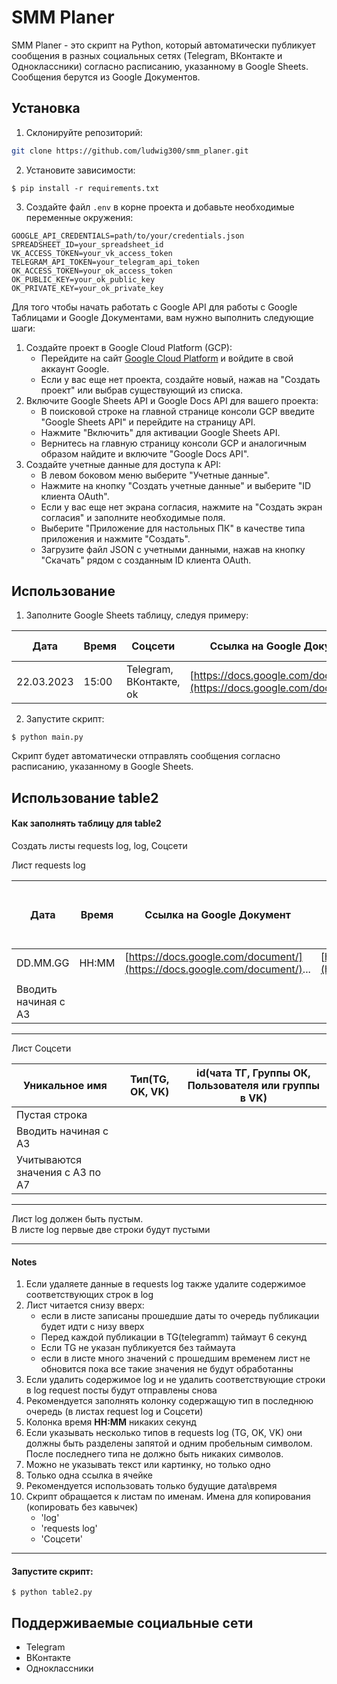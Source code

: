 # SMM Planer

SMM Planer - это скрипт на Python, который автоматически публикует сообщения в разных социальных сетях (Telegram, ВКонтакте и Одноклассники) согласно расписанию, указанному в Google Sheets. Сообщения берутся из Google Документов.


## Установка

1. Склонируйте репозиторий:

``` bash
git clone https://github.com/ludwig300/smm_planer.git
```

2. Установите зависимости:

```
$ pip install -r requirements.txt
```

3. Создайте файл `.env` в корне проекта и добавьте необходимые переменные окружения:

```
GOOGLE_API_CREDENTIALS=path/to/your/credentials.json
SPREADSHEET_ID=your_spreadsheet_id
VK_ACCESS_TOKEN=your_vk_access_token
TELEGRAM_API_TOKEN=your_telegram_api_token
OK_ACCESS_TOKEN=your_ok_access_token
OK_PUBLIC_KEY=your_ok_public_key
OK_PRIVATE_KEY=your_ok_private_key
```


Для того чтобы начать работать с Google API для работы с Google Таблицами и Google Документами, вам нужно выполнить следующие шаги:

1. Создайте проект в Google Cloud Platform (GCP):
   * Перейдите на сайт [Google Cloud Platform](https://console.cloud.google.com/) и войдите в свой аккаунт Google.
   * Если у вас еще нет проекта, создайте новый, нажав на "Создать проект" или выбрав существующий из списка.
2. Включите Google Sheets API и Google Docs API для вашего проекта:
   * В поисковой строке на главной странице консоли GCP введите "Google Sheets API" и перейдите на страницу API.
   * Нажмите "Включить" для активации Google Sheets API.
   * Вернитесь на главную страницу консоли GCP и аналогичным образом найдите и включите "Google Docs API".
3. Создайте учетные данные для доступа к API:
   * В левом боковом меню выберите "Учетные данные".
   * Нажмите на кнопку "Создать учетные данные" и выберите "ID клиента OAuth".
   * Если у вас еще нет экрана согласия, нажмите на "Создать экран согласия" и заполните необходимые поля.
   * Выберите "Приложение для настольных ПК" в качестве типа приложения и нажмите "Создать".
   * Загрузите файл JSON с учетными данными, нажав на кнопку "Скачать" рядом с созданным ID клиента OAuth.

## Использование

1. Заполните Google Sheets таблицу, следуя примеру:

| Дата   | Время | Соцсети                   | Ссылка на Google Документ                              | URL фото                                                | Telegram Chat ID | ВКонтакте Owner ID | OK Group ID |
| ---------- | ---------- | -------------------------------- | ---------------------------------------------------------------------- | ----------------------------------------------------------- | ---------------- | --------------------------- | ----------- |
| 22.03.2023 | 15:00      | Telegram, ВКонтакте, ok | [https://docs.google.com/document/](https://docs.google.com/document/)... | [https://example.com/photo.jpg](https://example.com/photo.jpg) | 123456789        | -123456789                  | 123456789   |

2. Запустите скрипт:

```
$ python main.py
```

Скрипт будет автоматически отправлять сообщения согласно расписанию, указанному в Google Sheets.

## Использование table2

#### Как заполнять таблицу для table2
Создать листы requests log, log, Соцсети
 
Лист requests log

 | Дата | Время | Ссылка на Google Документ | URL фото | Соцсеть(TG, VK, OK) | в колонках  F:L будет отображаться статус | в колонках M:S будет отображаться ссылка на пост |
 |---|-------|---------------------------|----------|---------------------|-------------------------------------------|--------------------------------------------------|
 | DD.MM.GG | HH:MM | [https://docs.google.com/document/](https://docs.google.com/document/)... | [https://example.com/photo.jpg](https://example.com/photo.jpg) |
 |||||| 
 |Вводить начиная с A3|   |||| 

-----
Лист Соцсети

 | Уникальное имя                  | Тип(TG, OK, VK)              | id(чата ТГ, Группы ОК, Пользователя или группы в VK) | 
 |---------------------------------|------------------------------|------------------------------------------------------| 
 | Пустая строка                   |                              |                                                    | 
 | Вводить начиная с A3   |                              |                                                    | 
 | Учитываются значения с A3 по A7 |                              |                                                    | 
----

Лист log должен быть пустым.  
В листе log первые две строки будут пустыми

-----
#### Notes
1. Если удаляете данные в requests log также удалите содержимое соответствующих строк в log  
2. Лист читается снизу вверх:
   * если в листе записаны прошедшие даты то очередь публикации будет идти с низу вверх
   * Перед каждой публикации в TG(telegramm) таймаут 6 секунд
   * Если TG не указан публикуется без таймаута
   * если в листе много значений с прошедшим временем лист не обновится пока все такие значения не будут обработанны
3. Если удалить содержимое log и не удалить соответствующие строки в log request посты будут отправлены снова
4. Рекомендуется заполнять колонку содержащую тип в последнюю очередь (в листах request log и Соцсети)
5. Колонка время **HH:MM** никаких секунд
6. Если указывать несколько типов в requests log (TG, OK, VK) они должны быть разделены запятой и одним пробельным символом.
После последнего типа не должно быть никаких символов.
7. Можно не указывать текст или картинку, но только одно
8. Только одна ссылка в ячейке
9. Рекомендуется использовать только будущие дата\время
10. Скрипт обращается к листам по именам. Имена для копирования (копировать без кавычек)
    * 'log'
    * 'requests log'
    * 'Соцсети' 
----
#### Запустите скрипт:

```
$ python table2.py
```

## Поддерживаемые социальные сети

* Telegram
* ВКонтакте
* Одноклассники

